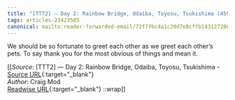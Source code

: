 ```yaml
---
title: "[TTT2] — Day 2: Rainbow Bridge, Odaiba, Toyosu, Tsukishima (459214542)"
tags: articles-23423585
canonical: mailto:reader-forwarded-email/72f7fbc4a1c20d7e8cffb14312728093
---
```


We should be so fortunate to greet each other as we greet each other’s pets. To say thank you for the most obvious of things and mean it.


[[_Source_: [TTT2] — Day 2: Rainbow Bridge, Odaiba, Toyosu, Tsukishima - [Source URL](mailto:reader-forwarded-email/72f7fbc4a1c20d7e8cffb14312728093){:target="_blank"}<br>
_Author_: Craig Mod<br>
[Readwise URL](https://readwise.io/open/459214542){:target="_blank"}
::wrap]]